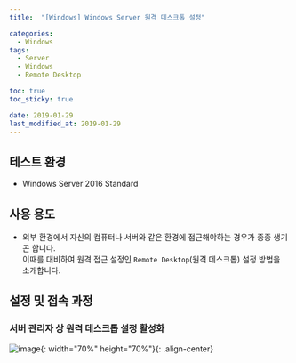```yaml
---
title:  "[Windows] Windows Server 원격 데스크톱 설정" 

categories:
  - Windows
tags:
  - Server
  - Windows
  - Remote Desktop

toc: true
toc_sticky: true

date: 2019-01-29
last_modified_at: 2019-01-29
---
```


## 테스트 환경
- Windows Server 2016 Standard
  
## 사용 용도
- 외부 환경에서 자신의 컴퓨터나 서버와 같은 환경에 접근해야하는 경우가 종종 생기곤 합니다.  
이때를 대비하여 원격 접근 설정인 `Remote Desktop`(원격 데스크톱) 설정 방법을 소개합니다.
  
## 설정 및 접속 과정
### 서버 관리자 상 원격 데스크톱 설정 활성화
![image](https://blog.false.kr/assets/image/Post/Windows/Windows-Server-RDP-Setting/1.png){: width="70%" height="70%"}{: .align-center}
